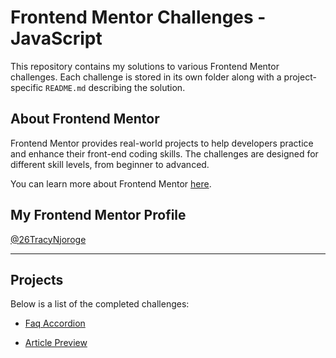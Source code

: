 # Frontend Mentor Challenges - JavaScript

This repository contains my solutions to various Frontend Mentor challenges. Each challenge is stored in its own folder along with a project-specific `README.md` describing the solution.

## About Frontend Mentor
Frontend Mentor provides real-world projects to help developers practice and enhance their front-end coding skills. The challenges are designed for different skill levels, from beginner to advanced.

You can learn more about Frontend Mentor [here](https://www.frontendmentor.io/).

## My Frontend Mentor Profile
[@26TracyNjoroge](https://www.frontendmentor.io/profile/26TracyNjoroge)

---

## Projects
Below is a list of the completed challenges:

- [Faq Accordion](https://frontend-mentor-js-faq-accordion.vercel.app/)

- [Article Preview](https://frontend-mentor-js-article-preview-card.vercel.app/)

